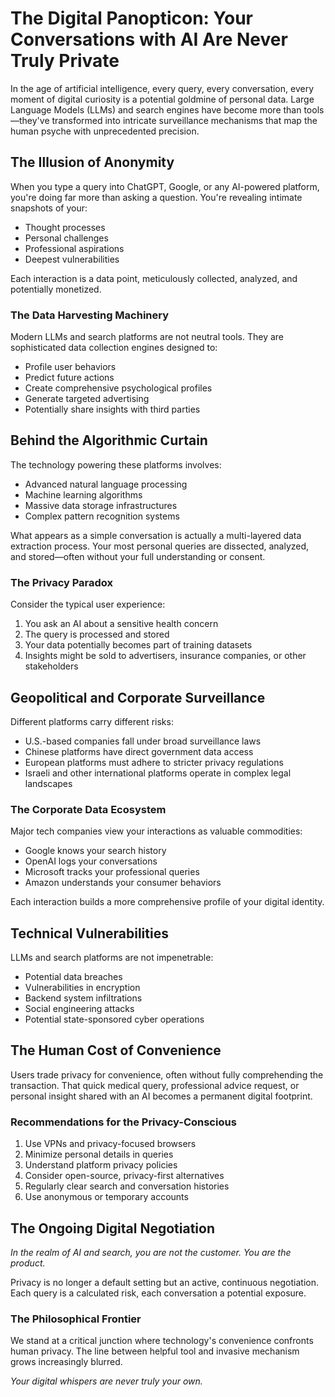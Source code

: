 # The Digital Panopticon: Your Conversations with AI Are Never Truly Private

In the age of artificial intelligence, every query, every conversation, every moment of digital curiosity is a potential goldmine of personal data. Large Language Models (LLMs) and search engines have become more than tools—they've transformed into intricate surveillance mechanisms that map the human psyche with unprecedented precision.

## The Illusion of Anonymity

When you type a query into ChatGPT, Google, or any AI-powered platform, you're doing far more than asking a question. You're revealing intimate snapshots of your:
- Thought processes
- Personal challenges
- Professional aspirations
- Deepest vulnerabilities

Each interaction is a data point, meticulously collected, analyzed, and potentially monetized.

### The Data Harvesting Machinery

Modern LLMs and search platforms are not neutral tools. They are sophisticated data collection engines designed to:
- Profile user behaviors
- Predict future actions
- Create comprehensive psychological profiles
- Generate targeted advertising
- Potentially share insights with third parties

## Behind the Algorithmic Curtain

The technology powering these platforms involves:
- Advanced natural language processing
- Machine learning algorithms
- Massive data storage infrastructures
- Complex pattern recognition systems

What appears as a simple conversation is actually a multi-layered data extraction process. Your most personal queries are dissected, analyzed, and stored—often without your full understanding or consent.

### The Privacy Paradox

Consider the typical user experience:
1. You ask an AI about a sensitive health concern
2. The query is processed and stored
3. Your data potentially becomes part of training datasets
4. Insights might be sold to advertisers, insurance companies, or other stakeholders

## Geopolitical and Corporate Surveillance

Different platforms carry different risks:
- U.S.-based companies fall under broad surveillance laws
- Chinese platforms have direct government data access
- European platforms must adhere to stricter privacy regulations
- Israeli and other international platforms operate in complex legal landscapes

### The Corporate Data Ecosystem

Major tech companies view your interactions as valuable commodities:
- Google knows your search history
- OpenAI logs your conversations
- Microsoft tracks your professional queries
- Amazon understands your consumer behaviors

Each interaction builds a more comprehensive profile of your digital identity.

## Technical Vulnerabilities

LLMs and search platforms are not impenetrable:
- Potential data breaches
- Vulnerabilities in encryption
- Backend system infiltrations
- Social engineering attacks
- Potential state-sponsored cyber operations

## The Human Cost of Convenience

Users trade privacy for convenience, often without fully comprehending the transaction. That quick medical query, professional advice request, or personal insight shared with an AI becomes a permanent digital footprint.

### Recommendations for the Privacy-Conscious

1. Use VPNs and privacy-focused browsers
2. Minimize personal details in queries
3. Understand platform privacy policies
4. Consider open-source, privacy-first alternatives
5. Regularly clear search and conversation histories
6. Use anonymous or temporary accounts

## The Ongoing Digital Negotiation

*In the realm of AI and search, you are not the customer. You are the product.*

Privacy is no longer a default setting but an active, continuous negotiation. Each query is a calculated risk, each conversation a potential exposure.

### The Philosophical Frontier

We stand at a critical junction where technology's convenience confronts human privacy. The line between helpful tool and invasive mechanism grows increasingly blurred.

*Your digital whispers are never truly your own.*